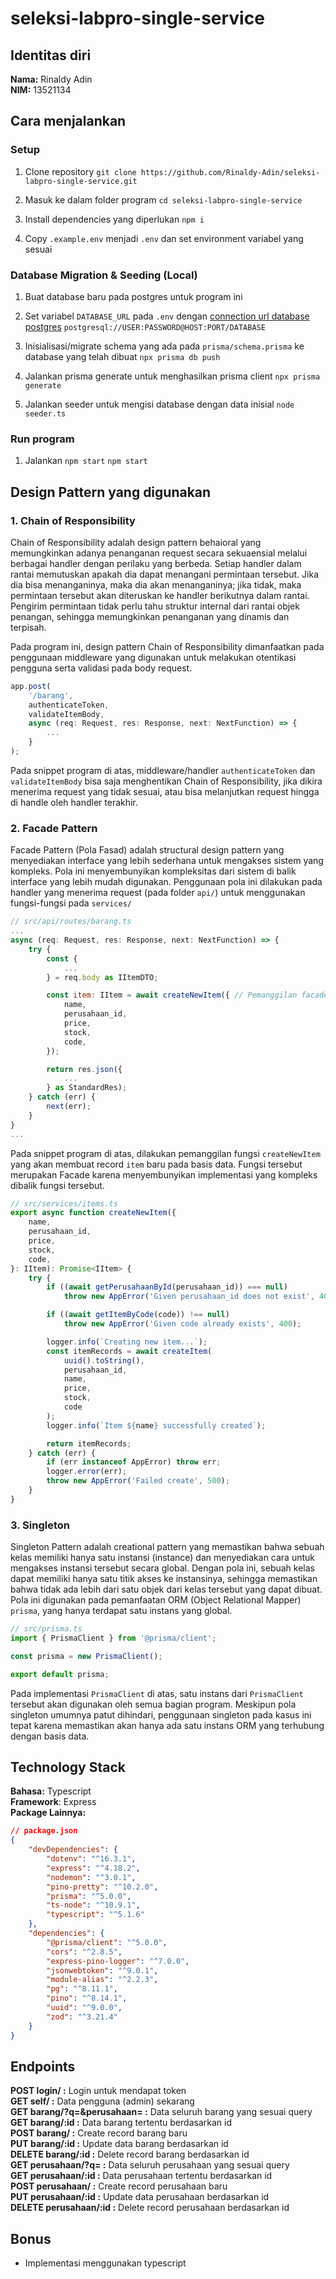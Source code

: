 # seleksi-labpro-single-service

## Identitas diri

**Nama:** Rinaldy Adin
<br>
**NIM:** 13521134

## Cara menjalankan

### Setup

1. Clone repository
   `git clone https://github.com/Rinaldy-Adin/seleksi-labpro-single-service.git`

2. Masuk ke dalam folder program
   `cd seleksi-labpro-single-service`

3. Install dependencies yang diperlukan
   `npm i`

4. Copy `.example.env` menjadi `.env` dan set environment variabel yang sesuai

### Database Migration & Seeding (Local)

1. Buat database baru pada postgres untuk program ini

2. Set variabel `DATABASE_URL` pada `.env` dengan [connection url database postgres](https://www.prisma.io/docs/concepts/database-connectors/postgresql)
   `postgresql://USER:PASSWORD@HOST:PORT/DATABASE`

3. Inisialisasi/migrate schema yang ada pada `prisma/schema.prisma` ke database yang telah dibuat
   `npx prisma db push`

4. Jalankan prisma generate untuk menghasilkan prisma client
   `npx prisma generate`

5. Jalankan seeder untuk mengisi database dengan data inisial
   `node seeder.ts`

### Run program

1. Jalankan `npm start`
   `npm start`

## Design Pattern yang digunakan

### 1. Chain of Responsibility

Chain of Responsibility adalah design pattern behaioral yang memungkinkan adanya penanganan request secara sekuaensial melalui berbagai handler dengan perilaku yang berbeda. Setiap handler dalam rantai memutuskan apakah dia dapat menangani permintaan tersebut. Jika dia bisa menanganinya, maka dia akan menanganinya; jika tidak, maka permintaan tersebut akan diteruskan ke handler berikutnya dalam rantai. Pengirim permintaan tidak perlu tahu struktur internal dari rantai objek penangan, sehingga memungkinkan penanganan yang dinamis dan terpisah.

Pada program ini, design pattern Chain of Responsibility dimanfaatkan pada penggunaan middleware yang digunakan untuk melakukan otentikasi pengguna serta validasi pada body request.

```js
app.post(
    '/barang',
    authenticateToken,
    validateItemBody,
    async (req: Request, res: Response, next: NextFunction) => {
        ...
    }
);
```

Pada snippet program di atas, middleware/handler `authenticateToken` dan `validateItemBody` bisa saja menghentikan Chain of Responsibility, jika dikira menerima request yang tidak sesuai, atau bisa melanjutkan request hingga di handle oleh handler terakhir.

### 2. Facade Pattern

Facade Pattern (Pola Fasad) adalah structural design pattern yang menyediakan interface yang lebih sederhana untuk mengakses sistem yang kompleks. Pola ini menyembunyikan kompleksitas dari sistem di balik interface yang lebih mudah digunakan. Penggunaan pola ini dilakukan pada handler yang menerima request (pada folder `api/`) untuk menggunakan fungsi-fungsi pada `services/`

```js
// src/api/routes/barang.ts
...
async (req: Request, res: Response, next: NextFunction) => {
    try {
        const {
            ...
        } = req.body as IItemDTO;

        const item: IItem = await createNewItem({ // Pemanggilan facade
            name,
            perusahaan_id,
            price,
            stock,
            code,
        });

        return res.json({
            ...
        } as StandardRes);
    } catch (err) {
        next(err);
    }
}
...
```

Pada snippet program di atas, dilakukan pemanggilan fungsi `createNewItem` yang akan membuat record `item` baru pada basis data. Fungsi tersebut merupakan Facade karena menyembunyikan implementasi yang kompleks dibalik fungsi tersebut.

```js
// src/services/items.ts
export async function createNewItem({
    name,
    perusahaan_id,
    price,
    stock,
    code,
}: IItem): Promise<IItem> {
    try {
        if ((await getPerusahaanById(perusahaan_id)) === null)
            throw new AppError('Given perusahaan_id does not exist', 400);

        if ((await getItemByCode(code)) !== null)
            throw new AppError('Given code already exists', 400);

        logger.info(`Creating new item...`);
        const itemRecords = await createItem(
            uuid().toString(),
            perusahaan_id,
            name,
            price,
            stock,
            code
        );
        logger.info(`Item ${name} successfully created`);

        return itemRecords;
    } catch (err) {
        if (err instanceof AppError) throw err;
        logger.error(err);
        throw new AppError('Failed create', 500);
    }
}
```

### 3. Singleton

Singleton Pattern adalah creational pattern yang memastikan bahwa sebuah kelas memiliki hanya satu instansi (instance) dan menyediakan cara untuk mengakses instansi tersebut secara global. Dengan pola ini, sebuah kelas dapat memiliki hanya satu titik akses ke instansinya, sehingga memastikan bahwa tidak ada lebih dari satu objek dari kelas tersebut yang dapat dibuat. Pola ini digunakan pada pemanfaatan ORM (Object Relational Mapper) `prisma`, yang hanya terdapat satu instans yang global.

```js
// src/prisma.ts
import { PrismaClient } from '@prisma/client';

const prisma = new PrismaClient();

export default prisma;
```

Pada implementasi `PrismaClient` di atas, satu instans dari `PrismaClient` tersebut akan digunakan oleh semua bagian program. Meskipun pola singleton umumnya patut dihindari, penggunaan singleton pada kasus ini tepat karena memastikan akan hanya ada satu instans ORM yang terhubung dengan basis data.

## Technology Stack

**Bahasa:** Typescript<br>
**Framework**: Express<br>
**Package Lainnya:**<br>

```json
// package.json
{
    "devDependencies": {
        "dotenv": "^16.3.1",
        "express": "^4.18.2",
        "nodemon": "^3.0.1",
        "pino-pretty": "^10.2.0",
        "prisma": "^5.0.0",
        "ts-node": "^10.9.1",
        "typescript": "^5.1.6"
    },
    "dependencies": {
        "@prisma/client": "^5.0.0",
        "cors": "^2.8.5",
        "express-pino-logger": "^7.0.0",
        "jsonwebtoken": "^9.0.1",
        "module-alias": "^2.2.3",
        "pg": "^8.11.1",
        "pino": "^8.14.1",
        "uuid": "^9.0.0",
        "zod": "^3.21.4"
    }
}
```

## Endpoints

**POST login/ :** Login untuk mendapat token
<br>
**GET self/ :** Data pengguna (admin) sekarang
<br>
**GET barang/?q=&perusahaan= :** Data seluruh barang yang sesuai query
<br>
**GET barang/:id :** Data barang tertentu berdasarkan id
<br>
**POST barang/ :** Create record barang baru
<br>
**PUT barang/:id :** Update data barang berdasarkan id
<br>
**DELETE barang/:id :** Delete record barang berdasarkan id
<br>
**GET perusahaan/?q= :** Data seluruh perusahaan yang sesuai query
<br>
**GET perusahaan/:id :** Data perusahaan tertentu berdasarkan id
<br>
**POST perusahaan/ :** Create record perusahaan baru
<br>
**PUT perusahaan/:id :** Update data perusahaan berdasarkan id
<br>
**DELETE perusahaan/:id :** Delete record perusahaan berdasarkan id

## Bonus

-   Implementasi menggunakan typescript
